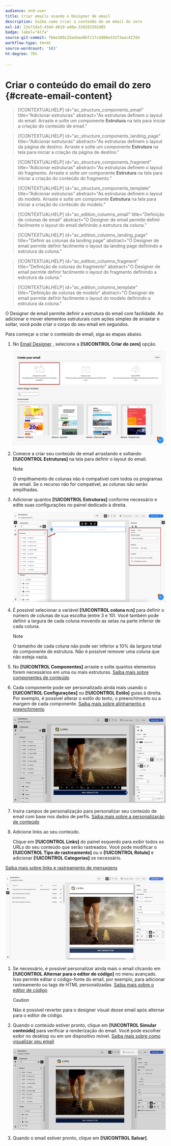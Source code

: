```yaml
---
audience: end-user
title: Criar emails usando o Designer de email
description: Saiba como criar o conteúdo de um email do zero
exl-id: 23e71da3-434d-4619-a48a-334281592d85
badge: label="Alfa"
source-git-commit: fb6e389c25aebae8bfc17c4d88e33273aac427dd
workflow-type: tm+mt
source-wordcount: '583'
ht-degree: 76%

---
```


# Criar o conteúdo do email do zero {#create-email-content}

>[!CONTEXTUALHELP]
>id="ac_structure_components_email"
>title="Adicionar estruturas"
>abstract="As estruturas definem o layout do email. Arraste e solte um componente **Estrutura** na tela para iniciar a criação do conteúdo de email."

>[!CONTEXTUALHELP]
>id="ac_structure_components_landing_page"
>title="Adicionar estruturas"
>abstract="As estruturas definem o layout da página de destino. Arraste e solte um componente **Estrutura** na tela para iniciar a criação da página de destino."

>[!CONTEXTUALHELP]
>id="ac_structure_components_fragment"
>title="Adicionar estruturas"
>abstract="As estruturas definem o layout do fragmento. Arraste e solte um componente **Estrutura** na tela para iniciar a criação do conteúdo do fragmento."

>[!CONTEXTUALHELP]
>id="ac_structure_components_template"
>title="Adicionar estruturas"
>abstract="As estruturas definem o layout do modelo. Arraste e solte um componente **Estrutura** na tela para iniciar a criação do conteúdo do modelo."


>[!CONTEXTUALHELP]
>id="ac_edition_columns_email"
>title="Definição de colunas de email"
>abstract="O Designer de email permite definir facilmente o layout do email definindo a estrutura da coluna."

>[!CONTEXTUALHELP]
>id="ac_edition_columns_landing_page"
>title="Definir as colunas da landing page"
>abstract="O Designer de email permite definir facilmente o layout da landing page definindo a estrutura da coluna."

>[!CONTEXTUALHELP]
>id="ac_edition_columns_fragment"
>title="Definição de colunas do fragmento"
>abstract="O Designer de email permite definir facilmente o layout do fragmento definindo a estrutura da coluna."

>[!CONTEXTUALHELP]
>id="ac_edition_columns_template"
>title="Definição de colunas de modelo"
>abstract="O Designer de email permite definir facilmente o layout do modelo definindo a estrutura da coluna."

O Designer de email permite definir a estrutura do email com facilidade. Ao adicionar e mover elementos estruturais com ações simples de arrastar e soltar, você pode criar o corpo do seu email em segundos.

Para começar a criar o conteúdo de email, siga as etapas abaixo.

1. No [Email Designer](get-started-email-designer.md#start-authoring) , selecione a **[!UICONTROL Criar do zero]** opção.

   ![](assets/email_designer-from-scratch.png)

1. Comece a criar seu conteúdo de email arrastando e soltando **[!UICONTROL Estruturas]** na tela para definir o layout do email.

   >[!NOTE]
   >
   >O empilhamento de colunas não é compatível com todos os programas de email. Se o recurso não for compatível, as colunas não serão empilhadas.

1. Adicionar quantos **[!UICONTROL Estruturas]** conforme necessário e edite suas configurações no painel dedicado à direita.

   ![](assets/email_designer_structure_components.png)

1. É possível selecionar a variável **[!UICONTROL coluna n:n]** para definir o número de colunas de sua escolha (entre 3 e 10). Você também pode definir a largura de cada coluna movendo as setas na parte inferior de cada coluna.

   >[!NOTE]
   >
   >O tamanho de cada coluna não pode ser inferior a 10% da largura total do componente de estrutura. Não é possível remover uma coluna que não esteja vazia.

1. No **[!UICONTROL Componentes]** arraste e solte quantos elementos forem necessários em uma ou mais estruturas. [Saiba mais sobre componentes de conteúdo](content-components.md)

1. Cada componente pode ser personalizado ainda mais usando o **[!UICONTROL Configurações]** ou **[!UICONTROL Estilo]** guias à direita. Por exemplo, é possível alterar o estilo do texto, o preenchimento ou a margem de cada componente. [Saiba mais sobre alinhamento e preenchimento](alignment-and-padding.md)

   ![](assets/email_designer-styles.png)

1. Insira campos de personalização para personalizar seu conteúdo de email com base nos dados de perfis. [Saiba mais sobre a personalização de conteúdo](../personalization/personalize.md)

1. Adicione links ao seu conteúdo.

   Clique em **[!UICONTROL Links]** do painel esquerdo para exibir todos os URLs do seu conteúdo que serão rastreados. Você pode modificar o **[!UICONTROL Tipo de rastreamento]** ou o **[!UICONTROL Rótulo]** e adicionar **[!UICONTROL Categorias]** se necessário.

[Saiba mais sobre links e rastreamento de mensagens](message-tracking.md)

   ![](assets/email_designer-links.png)

1. Se necessário, é possível personalizar ainda mais o email clicando em **[!UICONTROL Alternar para o editor de código]** no menu avançado. Isso permite editar o código-fonte do email, por exemplo, para adicionar rastreamento ou tags de HTML personalizadas. [Saiba mais sobre o editor de código](code-content.md)

   >[!CAUTION]
   >
   >Não é possível reverter para o designer visual desse email após alternar para o editor de código.

1. Quando o conteúdo estiver pronto, clique em **[!UICONTROL Simular conteúdo]** para verificar a renderização do email. Você pode escolher exibir no desktop ou em um dispositivo móvel. [Saiba mais sobre como visualizar seu email](../preview-test/preview-test.md)

   ![](assets/email_designer-simulate.png)

1. Quando o email estiver pronto, clique em **[!UICONTROL Salvar]**.

